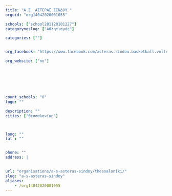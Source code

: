 ```yaml
---
title: "Α.Σ. ΑΣΤΕΡΑΣ ΣΙΝΔΟΥ "
orguid: "org14042020001055"

schools: ["school281120181227"]
categorynoslug: ["Αθλητισμός"]

categories: [""]


org_facebook: "https://www.facebook.com/asteras.sindou.basketball.volleyball/"

org_website: ["no"]







count_schools: "0"
logo: ""

description: ""
cities: ["Θεσσαλονίκη"]



long: ""
lat : ""


phone: ""
address: |
    

url: "organisations/a-s-asteras-sindoy/thessaloniki/"
slug: "a-s-asteras-sindoy"
aliases:
    - /org14042020001055
---
```



